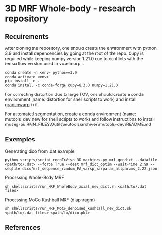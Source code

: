 # 3D MRF Whole-body - research repository


## Requirements

After cloning the repository, one should create the environment with python 3.9 and install dependencies by going at the root of the repo.
Cupy is required while keeping numpy version 1.21.0 due to conflicts with the tensorflow version used in voxelmorph.

```
conda create -n <env> python==3.9
conda activate <env>
pip install -e .
conda install -c conda-forge cupy=8.3.0 numpy=1.21.0
```

For correcting distortion due to large FOV, one should create a conda environment (name: distortion for shell scripts to work) and install [gradunwarp](https://github.com/Washington-University/gradunwarp) in it.

For automated segmentation, create a conda environment (name: mutools_dev_new for shell scripts to work) and follow instructions to install museg-ai: 
RMN_FILES\Outils\mutools\archives\mutools-dev\README.md

## Exemples
Generating dico from .dat example
```
python scripts/script_recoInVivo_3D_machines.py mrf_gendict --datafile <path/to/.dat> --force True --dest mrf_dict_optim --wait-time 2.99 --seqfile dico/mrf_sequence_random_FA_varsp_varparam_allparams_2.22.json
```

Processing Whole-Body MRF
```
sh shellscripts/run_MRF_WholeBody_axial_new_dict.sh <path/to/.dat files>
```

Processing MoCo Kushball MRF (diaphragm)
```
sh shellscripts/run_MRF_MoCo_denoised_kushball_new_dict.sh <path/to/.dat files> <path/to/dico.pkl>
```

## References
<!-- <a id="1">[1]</a>  -->


